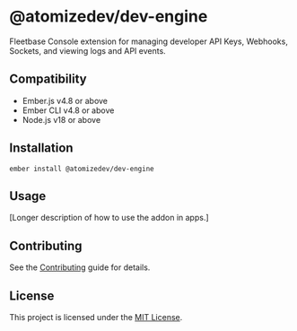 # @atomizedev/dev-engine

Fleetbase Console extension for managing developer API Keys, Webhooks, Sockets, and viewing logs and API events.


## Compatibility

* Ember.js v4.8 or above
* Ember CLI v4.8 or above
* Node.js v18 or above


## Installation

```
ember install @atomizedev/dev-engine
```


## Usage

[Longer description of how to use the addon in apps.]


## Contributing

See the [Contributing](CONTRIBUTING.md) guide for details.


## License

This project is licensed under the [MIT License](LICENSE.md).
